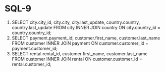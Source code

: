 # SQL-9
1. SELECT city.city_id, city.city, city.last_update, country.country, country.last_update FROM city
INNER JOIN country ON city.country_id = country.country_id;
2. SELECT payment.payment_id, customer.first_name, customer.last_name FROM customer
INNER JOIN payment ON customer.customer_id = payment.customer_id;
3. SELECT rental.rental_id, customer.first_name, customer.last_name FROM customer
INNER JOIN rental ON customer.customer_id = rental.customer_id;
